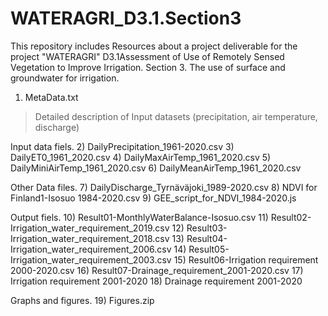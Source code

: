 # WATERAGRI_D3.1.Section3
This repository includes Resources about a project deliverable for the project "WATERAGRI" D3.1Assessment of Use of Remotely Sensed Vegetation to Improve Irrigation. Section 3. The use of surface and groundwater for irrigation.

1) MetaData.txt
> Detailed description of Input datasets (precipitation, air temperature, discharge)

Input data fiels.
2) DailyPrecipitation_1961-2020.csv
3) DailyET0_1961_2020.csv
4) DailyMaxAirTemp_1961_2020.csv
5) DailyMiniAirTemp_1961_2020.csv
6) DailyMeanAirTemp_1961_2020.csv

Other Data files.
7) DailyDischarge_Tyrnäväjoki_1989-2020.csv
8) NDVI for Finland1-Isosuo 1984-2020.csv
9) GEE_script_for_NDVI_1984-2020.js

Output fiels.
10) Result01-MonthlyWaterBalance-Isosuo.csv
11) Result02-Irrigation_water_requirement_2019.csv
12) Result03-Irrigation_water_requirement_2018.csv
13) Result04-Irrigation_water_requirement_2006.csv
14) Result05-Irrigation_water_requirement_2003.csv
15) Result06-Irrigation requirement 2000-2020.csv
16) Result07-Drainage_requirement_2001-2020.csv
17) Irrigation requirement 2001-2020
18) Drainage requirement 2001-2020

Graphs and figures.
19) Figures.zip
